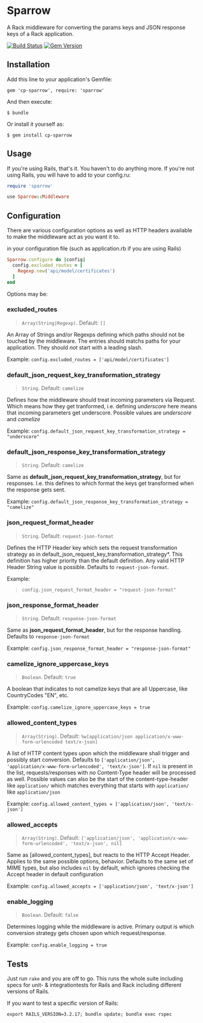 # Sparrow

A Rack middleware for converting the params keys and JSON response keys of a Rack application.

[![Build Status](https://travis-ci.org/GateprotectGmbH/sparrow.svg?branch=master)](https://travis-ci.org/GateprotectGmbH/sparrow) [![Gem Version](https://badge.fury.io/rb/cp-sparrow.svg)](http://badge.fury.io/rb/cp-sparrow)

## Installation

Add this line to your application's Gemfile:

    gem 'cp-sparrow', require: 'sparrow'

And then execute:

    $ bundle

Or install it yourself as:

    $ gem install cp-sparrow

## Usage

If you're using Rails, that's it. You haven't to do anything more. If you're not using Rails, you will have to add to your config.ru:

```rb
require 'sparrow'

use Sparrow::Middleware
```

## Configuration

There are various configuration options as well as HTTP headers available to
make the middleware act as you want it to.

in your configuration file (such as application.rb if you are using Rails)

```ruby
Sparrow.configure do |config|
  config.excluded_routes = [
    Regexp.new('api/model/certificates')
  ]
end
```

Options may be:

### excluded_routes

> `Array(String|Regexp)`. Default: `[]`

An Array of Strings and/or Regexps defining which paths should not be touched by the middleware. The entries should matchs paths for your application. They should *not* start with a leading slash.

Example:
`config.excluded_routes = ['api/model/certificates']`


### default_json_request_key_transformation_strategy

> `String`. Default: `camelize`

Defines how the middleware should treat incoming parameters via Request. Which means how they get tranformed, i.e. defining _underscore_ here means that incoming parameters get underscore. Possible values are _underscore_ and _camelize_

Example:
`config.default_json_request_key_transformation_strategy = "underscore"`

### default_json_response_key_transformation_strategy

> `String`. Default: `camelize`

Same as **default_json_request_key_transformation_strategy**, but for responses. I.e. this defines to which format the keys get transformed when the response gets sent.

Example:
`config.default_json_response_key_transformation_strategy = "camelize"`

### json_request_format_header

> `String`. Default: `request-json-format`

Defines the HTTP Header key which sets the request transformation strategy as in default_json_request_key_transformation_strategy*. This definition has higher priority than the default definition. Any valid HTTP Header String value is possible. Defaults to `request-json-format`.

Example:
> `config.json_request_format_header = "request-json-format"`


### json_response_format_header

> `String`. Default: `response-json-format`

Same as **json_request_format_header**, but for the response handling. Defaults to `response-json-format`

Example:
`config.json_response_format_header = "response-json-format"`

### camelize_ignore_uppercase_keys

> `Boolean`. Default: `true`

A boolean that indicates to not camelize keys that are all Uppercase, like CountryCodes "EN", etc.

Example:
`config.camelize_ignore_uppercase_keys = true `

### allowed_content_types

> `Array(String)`. Default: `%w[application/json application/x-www-form-urlencoded text/x-json]`

A list of HTTP content types upon which the middleware shall trigger and possibly start  conversion. Defaults to `['application/json', 'application/x-www-form-urlencoded', 'text/x-json']`. If `nil` is present in the list, requests/responses with *no* Content-Type header will be processed as well. Possible values can also be the start of the content-type-header like ```application/``` which matches everything that starts with ```application/``` like ```application/json```

Example:
`config.allowed_content_types = ['application/json', 'text/x-json']`

### allowed_accepts

> `Array(String)`. Default: `['application/json', 'application/x-www-form-urlencoded', 'text/x-json', nil]`

Same as [allowed_content_types], but reacts to the HTTP Accept Header. Applies to the same possible options, behavior. Defaults to the same set of MIME types, but also includes `nil` by default, which ignores checking the Accept header in default configuration

Example:
`config.allowed_accepts = ['application/json', 'text/x-json']`

### enable_logging

> `Boolean`. Default: `false`

Determines logging while the middleware is active. Primary output is which conversion strategy gets chosen upon which request/response.

Example:
`config.enable_logging = true`

## Tests

Just run `rake` and you are off to go. This runs the whole suite including
specs for unit- & integrationtests for Rails and Rack including different versions of Rails.

If you want to test a specific version of Rails:

```
export RAILS_VERSION=3.2.17; bundle update; bundle exec rspec
```
